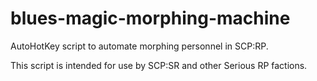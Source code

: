 # blues-magic-morphing-machine
AutoHotKey script to automate morphing personnel in SCP:RP.

This script is intended for use by SCP:SR and other Serious RP factions.
